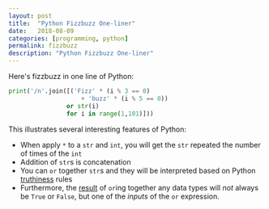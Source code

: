 ```yaml
---
layout: post
title:  "Python Fizzbuzz One-liner"
date:   2018-08-09
categories: [programming, python]
permalink: fizzbuzz
description: "Python Fizzbuzz One-liner"
---
```


Here's fizzbuzz in one line of Python:

```py
print('/n'.join([('Fizz' * (i % 3 == 0) 
                    + 'buzz' * (i % 5 == 0)) 
                or str(i) 
                for i in range(1,101)])) 
```

This illustrates several interesting features of Python:
- When apply `*` to a `str` and `int`, you will get the `str` repeated the number of times of the `int`
- Addition of `str`s is concatenation
- You can `or` together `str`s and they will be interpreted based on Python [truthiness](https://docs.python.org/3/library/stdtypes.html#truth-value-testing) rules
- Furthermore, the [result](https://docs.python.org/3/library/stdtypes.html#boolean-operations-and-or-not) of `or`ing together any data types will *not* always be `True` or `False`, but one of the *inputs* of the `or` expression.